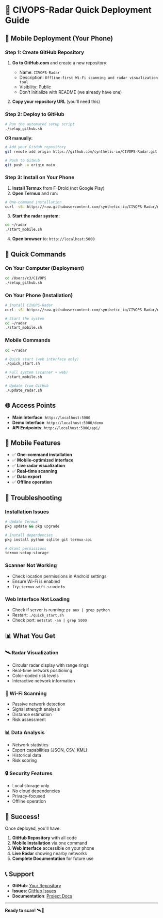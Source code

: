 # 🚀 CIVOPS-Radar Quick Deployment Guide

## 📱 Mobile Deployment (Your Phone)

### Step 1: Create GitHub Repository

1. **Go to GitHub.com** and create a new repository:
   - Name: `CIVOPS-Radar`
   - Description: `Offline-first Wi-Fi scanning and radar visualization tool`
   - Visibility: Public
   - Don't initialize with README (we already have one)

2. **Copy your repository URL** (you'll need this)

### Step 2: Deploy to GitHub

```bash
# Run the automated setup script
./setup_github.sh
```

**OR manually:**

```bash
# Add your GitHub repository
git remote add origin https://github.com/synthetic-io/CIVOPS-Radar.git

# Push to GitHub
git push -u origin main
```

### Step 3: Install on Your Phone

1. **Install Termux** from F-Droid (not Google Play)
2. **Open Termux** and run:

```bash
# One-command installation
curl -sSL https://raw.githubusercontent.com/synthetic-io/CIVOPS-Radar/main/termux/mobile_install.sh | bash
```

3. **Start the radar system**:

```bash
cd ~/radar
./start_mobile.sh
```

4. **Open browser** to: `http://localhost:5000`

## 🎯 Quick Commands

### On Your Computer (Deployment)
```bash
cd /Users/c3/CIVOPS
./setup_github.sh
```

### On Your Phone (Installation)
```bash
# Install CIVOPS-Radar
curl -sSL https://raw.githubusercontent.com/synthetic-io/CIVOPS-Radar/main/termux/mobile_install.sh | bash

# Start the system
cd ~/radar
./start_mobile.sh
```

### Mobile Commands
```bash
cd ~/radar

# Quick start (web interface only)
./quick_start.sh

# Full system (scanner + web)
./start_mobile.sh

# Update from GitHub
./update_radar.sh
```

## 🌐 Access Points

- **Main Interface**: `http://localhost:5000`
- **Demo Interface**: `http://localhost:5000/demo`
- **API Endpoints**: `http://localhost:5000/api/`

## 📱 Mobile Features

- ✅ **One-command installation**
- ✅ **Mobile-optimized interface**
- ✅ **Live radar visualization**
- ✅ **Real-time scanning**
- ✅ **Data export**
- ✅ **Offline operation**

## 🔧 Troubleshooting

### Installation Issues
```bash
# Update Termux
pkg update && pkg upgrade

# Install dependencies
pkg install python sqlite git termux-api

# Grant permissions
termux-setup-storage
```

### Scanner Not Working
- Check location permissions in Android settings
- Ensure Wi-Fi is enabled
- Try: `termux-wifi-scaninfo`

### Web Interface Not Loading
- Check if server is running: `ps aux | grep python`
- Restart: `./quick_start.sh`
- Check port: `netstat -an | grep 5000`

## 📊 What You Get

### 🛰️ **Radar Visualization**
- Circular radar display with range rings
- Real-time network positioning
- Color-coded risk levels
- Interactive network information

### 📡 **Wi-Fi Scanning**
- Passive network detection
- Signal strength analysis
- Distance estimation
- Risk assessment

### 📊 **Data Analysis**
- Network statistics
- Export capabilities (JSON, CSV, KML)
- Historical data
- Risk scoring

### 🔒 **Security Features**
- Local storage only
- No cloud dependencies
- Privacy-focused
- Offline operation

## 🎉 Success!

Once deployed, you'll have:

1. **GitHub Repository** with all code
2. **Mobile Installation** via one command
3. **Web Interface** accessible on your phone
4. **Live Radar** showing nearby networks
5. **Complete Documentation** for future use

## 📞 Support

- **GitHub**: [Your Repository](https://github.com/synthetic-io/CIVOPS-Radar)
- **Issues**: [GitHub Issues](https://github.com/synthetic-io/CIVOPS-Radar/issues)
- **Documentation**: [Project Docs](https://github.com/synthetic-io/CIVOPS-Radar/docs)

---

**Ready to scan! 🛰️📱**
